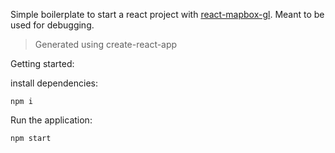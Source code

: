 Simple boilerplate to start a react project with [react-mapbox-gl](https://github.com/alex3165/react-mapbox-gl).
Meant to be used for debugging.

> Generated using create-react-app

Getting started:

install dependencies:
```
npm i
```

Run the application:
```
npm start
```
